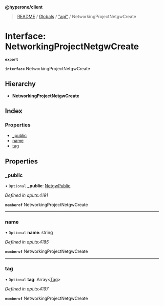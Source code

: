 **@hyperone/client**

> [README](../README.md) / [Globals](../globals.md) / ["api"](../modules/_api_.md) / NetworkingProjectNetgwCreate

# Interface: NetworkingProjectNetgwCreate

**`export`** 

**`interface`** NetworkingProjectNetgwCreate

## Hierarchy

* **NetworkingProjectNetgwCreate**

## Index

### Properties

* [\_public](_api_.networkingprojectnetgwcreate.md#_public)
* [name](_api_.networkingprojectnetgwcreate.md#name)
* [tag](_api_.networkingprojectnetgwcreate.md#tag)

## Properties

### \_public

• `Optional` **\_public**: [NetgwPublic](_api_.netgwpublic.md)

*Defined in api.ts:4191*

**`memberof`** NetworkingProjectNetgwCreate

___

### name

• `Optional` **name**: string

*Defined in api.ts:4185*

**`memberof`** NetworkingProjectNetgwCreate

___

### tag

• `Optional` **tag**: Array\<[Tag](_api_.tag.md)>

*Defined in api.ts:4197*

**`memberof`** NetworkingProjectNetgwCreate
